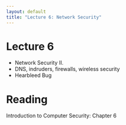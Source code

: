 ```yaml
---
layout: default
title: "Lecture 6: Network Security"
---
```


# Lecture 6

- Network Security II. 
- DNS, indruders, firewalls, wireless security
- Hearbleed Bug

# Reading 

Introduction to Computer Security: Chapter 6

